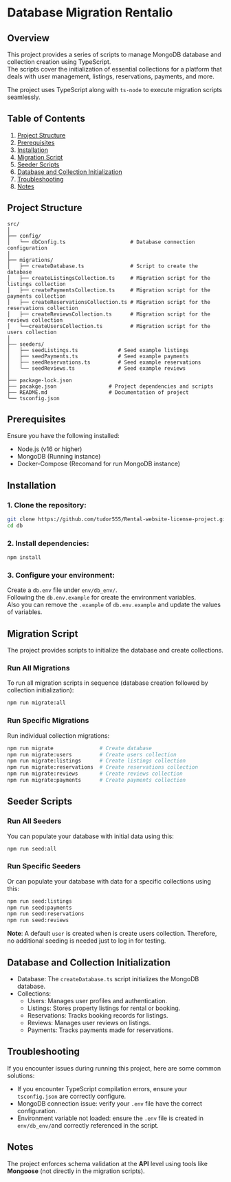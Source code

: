 # Database Migration Rentalio

## Overview

This project provides a series of scripts to manage MongoDB database and collection creation using TypeScript. <br>
The scripts cover the initialization of essential collections for a platform that deals with user management, listings, reservations, payments, and more.

The project uses TypeScript along with `ts-node` to execute migration scripts seamlessly.

## Table of Contents

1. [Project Structure](#project-structure)
2. [Prerequisites](#prerequisites)
3. [Installation](#installation)
4. [Migration Script](#migration-script)
5. [Seeder Scripts](#seeder-scripts)
6. [Database and Collection Initialization](#database-and-collection-initialization)
7. [Troubleshooting](#troubleshooting)
8. [Notes](#notes)

## Project Structure

```
src/
│
├── config/
│   └── dbConfig.ts                     # Database connection configuration
│
├── migrations/
│   ├── createDatabase.ts               # Script to create the database
│   ├── createListingsCollection.ts     # Migration script for the listings collection
│   ├── createPaymentsCollection.ts     # Migration script for the payments collection
│   ├── createReservationsCollection.ts # Migration script for the reservations collection
│   ├── createReviewsCollection.ts      # Migration script for the reviews collection
│   └──createUsersCollection.ts         # Migration script for the users collection
│
├── seeders/
│   ├── seedListings.ts             # Seed example listings
│   ├── seedPayments.ts             # Seed example payments
│   ├── seedReservations.ts         # Seed example reservations
│   └── seedReviews.ts              # Seed example reviews
│
├── package-lock.json
├── pacakge.json                 # Project dependencies and scripts
├── README.md                    # Documentation of project
└── tsconfig.json
```

## Prerequisites

Ensure you have the following installed:

- Node.js (v16 or higher)
- MongoDB (Running instance)
- Docker-Compose (Recomand for run MongoDB instance)

## Installation

### 1. Clone the repository:

```bash
git clone https://github.com/tudor555/Rental-website-license-project.git
cd db
```

### 2. Install dependencies:

```bash
npm install
```

### 3. Configure your environment:

Create a `db.env` file under `env/db_env/`. <br>
Following the `db.env.example` for create the environment variables. <br>
Also you can remove the `.example` of `db.env.example` and update the values of variables.

## Migration Script

The project provides scripts to initialize the database and create collections.

### Run All Migrations

To run all migration scripts in sequence (database creation followed by collection initialization):

```bash
npm run migrate:all
```

### Run Specific Migrations

Run individual collection migrations:

```bash
npm run migrate               # Create database
npm run migrate:users         # Create users collection
npm run migrate:listings      # Create listings collection
npm run migrate:reservations  # Create reservations collection
npm run migrate:reviews       # Create reviews collection
npm run migrate:payments      # Create payments collection
```

## Seeder Scripts

### Run All Seeders

You can populate your database with initial data using this:

```bash
npm run seed:all
```

### Run Specific Seeders

Or can populate your database with data for a specific collections using this:

```bash
npm run seed:listings
npm run seed:payments
npm run seed:reservations
npm run seed:reviews
```

**Note**: A default `user` is created when is create users collection. Therefore, no additional seeding is needed just to log in for testing.

## Database and Collection Initialization

- Database: The `createDatabase.ts` script initializes the MongoDB database.
- Collections:
  - Users: Manages user profiles and authentication.
  - Listings: Stores property listings for rental or booking.
  - Reservations: Tracks booking records for listings.
  - Reviews: Manages user reviews on listings.
  - Payments: Tracks payments made for reservations.

## Troubleshooting

If you encounter issues during running this project, here are some common solutions:

- If you encounter TypeScript compilation errors, ensure your `tsconfig.json` are correctly configure.
- MongoDB connection issue: verify your `.env` file have the correct configuration.
- Environment variable not loaded: ensure the `.env` file is created in `env/db_env/`and correctly referenced in the script.

## Notes

The project enforces schema validation at the **API** level using tools like **Mongoose** (not directly in the migration scripts).
